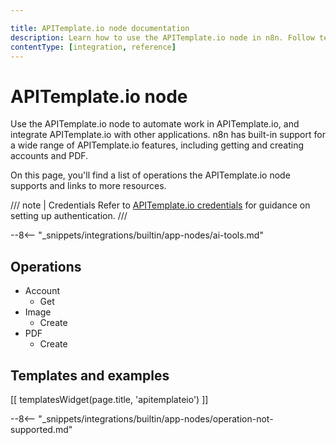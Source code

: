 ```yaml
---

title: APITemplate.io node documentation
description: Learn how to use the APITemplate.io node in n8n. Follow technical documentation to integrate APITemplate.io node into your workflows.
contentType: [integration, reference]
---
```


# APITemplate.io node

Use the APITemplate.io node to automate work in APITemplate.io, and integrate APITemplate.io with other applications. n8n has built-in support for a wide range of APITemplate.io features, including getting and creating accounts and PDF.

On this page, you'll find a list of operations the APITemplate.io node supports and links to more resources.

/// note | Credentials
Refer to [APITemplate.io credentials](/integrations/builtin/credentials/apitemplateio.md) for guidance on setting up authentication. 
///

--8<-- "_snippets/integrations/builtin/app-nodes/ai-tools.md"

## Operations

* Account
    * Get
* Image
    * Create
* PDF
    * Create

## Templates and examples

<!-- see https://www.notion.so/n8n/Pull-in-templates-for-the-integrations-pages-37c716837b804d30a33b47475f6e3780 -->
[[ templatesWidget(page.title, 'apitemplateio') ]]

--8<-- "_snippets/integrations/builtin/app-nodes/operation-not-supported.md"

